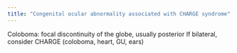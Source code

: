 ```yaml
---
title: "Congenital ocular abnormality associated with CHARGE syndrome"
---
```

Coloboma: focal discontinuity of the globe, usually posterior
If bilateral, consider CHARGE (coloboma, heart, GU, ears)

